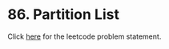 # 86. Partition List

Click [here](https://leetcode.com/problems/partition-list/) for the leetcode problem statement.

